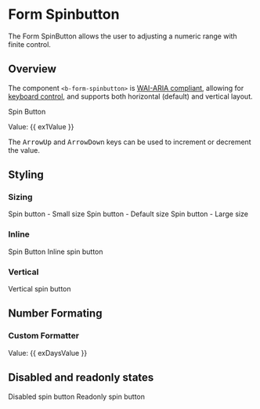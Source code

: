 # Form Spinbutton

<div class="lead mb-5">

The Form SpinButton allows the user to adjusting a numeric range with finite control.

</div>

## Overview

The component `<b-form-spinbutton>` is
[WAI-ARIA compliant](https://www.w3.org/TR/wai-aria-practices-1.2/#spinbutton), allowing for
[keyboard control](#accessibility), and supports both horizontal (default) and vertical layout.

<HighlightCard>
  <label for="demo-sb">Spin Button</label>
  <b-form-spin-button v-model="ex1Value" min="1" max="100" step="1" />
  <p>Value: {{ ex1Value }}</p>
  <template #html>

```vue-html
<template>
  <b-form-spin-button  min="1" max="100" step="1" />
</template>

<script setup lang="ts">
import {ref, computed} from 'vue'
const ex1Value = ref(50);
</script>
```

  </template>
</HighlightCard>

The <kbd>ArrowUp</kbd> and <kbd>ArrowDown</kbd> keys can be used to increment or decrement the
value.

## Styling

### Sizing

<b-card class="bg-body-tertiary mb-4">
  <label for="sb-small">Spin button - Small size</label>
  <b-form-spin-button id="sb-small" size="sm" placeholder="--" class="mb-2"></b-form-spin-button>
  <label for="sb-default">Spin button - Default size</label>
  <b-form-spin-button id="sb-default" placeholder="--" class="mb-2"></b-form-spin-button>
  <label for="sb-large">Spin button - Large size</label>
  <b-form-spin-button id="sb-large" size="lg" placeholder="--" class="mb-2"></b-form-spin-button>
</b-card>

### Inline

<HighlightCard>
  <label for="demo-sb">Spin Button</label>
  <label for="sb-inline">Inline spin button</label>
  <b-form-spin-button id="sb-inline" v-model="ex1Value" inline></b-form-spin-button>
  <template #html>

```vue-html
<template>
  <label for="sb-inline">Inline spin button</label>
  <b-form-spin-button id="sb-inline" v-model="ex1Value" inline></b-form-spin-button>
</template>

<script setup lang="ts">
import {ref, computed} from 'vue'
const ex1Value = ref(50);
</script>
```

  </template>
</HighlightCard>

### Vertical

<HighlightCard>
  <label for="sb-vertical">Vertical spin button</label>
  <b-form-spin-button id="sb-vertical" v-model="ex1Value" vertical></b-form-spin-button>
  <template #html>

```vue-html
<template>
  <label for="sb-vertical">Vertical spin button</label>
  <b-form-spin-button id="sb-vertical" v-model="ex1Value" vertical>
  </b-form-spin-button>
</template>

<script setup lang="ts">
import {ref, computed} from 'vue'

const ex1Value = ref(50);
</script>
```

  </template>
</HighlightCard>

## Number Formating

### Custom Formatter

<HighlightCard>
  <b-form-spin-button
    id="sb-days"
    v-model="exDaysValue"
    :formatter-fn="dayFormatter"
    min="0"
    max="6"
    wrap
  />
  <p>Value: {{ exDaysValue }}</p>
  <template #html>

```vue-html
<b-form-spin-button
  id="sb-days"
  v-model="exDaysValue"
  :formatter-fn="dayFormatter"
  min="0"
  max="6"
  wrap
/>
<p>Value: {{ exDaysValue }}</p>
```

  </template>
</HighlightCard>

## Disabled and readonly states

<HighlightCard>
  <b-row>
    <b-col md="6" class="mb-2">
      <label for="sb-disabled">Disabled spin button</label>
      <b-form-spin-button id="sb-disabled" v-model="ex1Value" disabled></b-form-spin-button>
    </b-col>
    <b-col md="6" class="mb-2">
      <label for="sb-readonly" class="">Readonly spin button</label>
      <b-form-spin-button id="sb-readonly" v-model="ex1Value" readonly></b-form-spin-button>
    </b-col>
  </b-row>
  <template #html>

```vue-html
<b-row>
  <b-col md="6" class="mb-2">
    <label for="sb-disabled">Disabled spin button</label>
    <b-form-spin-button id="sb-disabled" v-model="ex1Value" disabled></b-form-spin-button>
  </b-col>
  <b-col md="6" class="mb-2">
    <label for="sb-readonly" class="">Readonly spin button</label>
    <b-form-spin-button id="sb-readonly" v-model="ex1Value" readonly></b-form-spin-button>
  </b-col>
</b-row>
```

  </template>
</HighlightCard>

<ComponentReference :data="data"></ComponentReference>

<script setup lang="ts">
import {data} from '../../data/components/spinButton.data'
import ComponentReference from '../../components/ComponentReference.vue'
import HighlightCard from '../../components/HighlightCard.vue'
import {BButton, BProgressBar, BCard, BCardBody, BProgress} from 'bootstrap-vue-next'
import {ref, computed} from 'vue'

const days = ref(['Sunday', 'Monday', 'Tuesday', 'Wednesday', 'Thursday', 'Friday', 'Saturday'])
const exDaysValue = ref(0);

const ex1Value = ref(50);
let dayFormatter = (value) => {
  return days.value[value]
}
</script>
